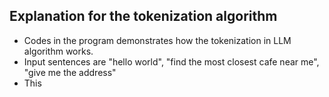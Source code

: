 ## Explanation for the tokenization algorithm

- Codes in the program demonstrates how the tokenization in LLM algorithm works.
- Input sentences are "hello world", "find the most closest cafe near me", "give me the address"
- This


